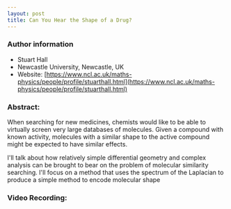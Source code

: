 ```yaml
---
layout: post
title: Can You Hear the Shape of a Drug?
---
```


### Author information
* Stuart Hall
* Newcastle University, Newcastle, UK
* Website: [https://www.ncl.ac.uk/maths-physics/people/profile/stuarthall.html](https://www.ncl.ac.uk/maths-physics/people/profile/stuarthall.html)

### Abstract:
When searching for new medicines, chemists would like to be able to virtually screen very large databases of molecules.  Given a compound with known activity, molecules with a similar shape to the active compound might be expected to have similar effects.

I'll talk about how relatively simple differential geometry and complex analysis can be brought to bear on the problem of molecular similarity searching. I'll focus on a method that uses the spectrum of the Laplacian to produce a simple method to encode molecular shape

### Video Recording:

